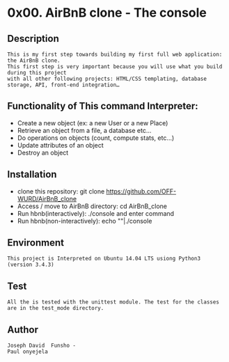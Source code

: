 # 0x00. AirBnB clone - The console

## Description
    This is my first step towards building my first full web application: the AirBnB clone. 
    This first step is very important because you will use what you build during this project 
    with all other following projects: HTML/CSS templating, database storage, API, front-end integration…
    
## Functionality of This command Interpreter:
-   Create a new object (ex: a new User or a new Place)
-   Retrieve an object from a file, a database etc…
-   Do operations on objects (count, compute stats, etc…)
-   Update attributes of an object
-   Destroy an object

## Installation
-   clone this repository: git clone https://github.com/OFF-WURD/AirBnB_clone
-   Access / move to AirBnB directory: cd AirBnB_clone
-   Run hbnb(interactively): ./console and enter command
-   Run hbnb(non-interactively): echo ""|./console

## Environment
    This project is Interpreted on Ubuntu 14.04 LTS usiong Python3 (version 3.4.3)
   
## Test
    All the is tested with the unittest module. The test for the classes are in the test_mode directory.
    
## Author
    Joseph David  Funsho -
    Paul onyejela

